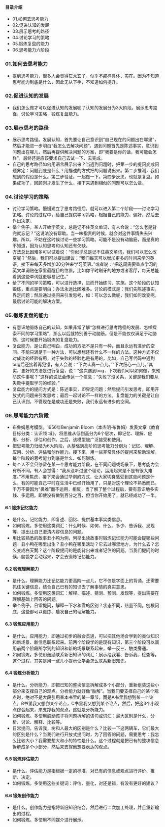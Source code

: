 #### 目录介绍
- 01.如何去思考能力
- 02.促进认知的发展
- 03.展示思考的路径
- 04.讨论学习的策略
- 05.锻炼复盘的能力
- 06.思考能力六阶段



### 01.如何去思考能力
- 提到思考能力，很多人会觉得它太玄了，似乎不那样具体、实在。因为不知道思考能力到底是什么，因此无从下手，不知道如何提升。



### 02.促进认知的发展
- 我们怎么做才可以促进认知的发展呢？认知的发展分为3大阶段。展示思考路径，讨论学习策略，锻炼复盘能力。



### 03.展示思考的路径
- 展示思考路径。发展认知，首先要让自己意识到“自己现在的问题出在哪里”，然后才能进一步明白“我怎么去解决问题”。遇到问题首先是陈述事实，意识到问题出在哪儿，然后再提供解决问题的方案，即“我要是你的话，我可能会怎样”，最终还是应该要求自己去试一下、去完成。
- 自己的思考路径如何用语言展示出来？当遇到问题时，把第一步的提问变成问题界定：问题到底是什么？用描述的方式把的问题说出来。第二步推测，我们想到的假设是什么。第三步验证，一起做一下。第四步反思，也就是复盘。如果成功了，回顾刚才发生了什么，接下来遇到相似的问题可以怎么做。



### 04.讨论学习的策略
- 讨论学习策略。慢慢建立了思考路径后，就可以进入第二个阶段——讨论学习策略。讨论的过程中，给自己提供学习策略，根据自己的能力、偏好，然后去作出决定。
- 举个例子，某人开始学英文，总是记不住英文单词，有人会说：“怎么老是背完就忘记？”这说法没有帮助。当一味指责的时候，就会对这件事情失去兴趣。所以，不妨在这时候讨论一些学习策略。可能不是没有动脑筋，而是真的不知道，因为认知思考和认知还有欠缺。
- 方法总比困难多可以试着说：“你似乎总是记不住英文单词，我们可以怎么改变呢？”然后，我们可以提出建议：“我们每天可以增加更多的时间来学习英语，接下来每天多增加30分钟来学习英语。”或者说：“把这周需要重点学习的英文单词贴在家里最醒目的位置，比如你平时刷牙的地方或者客厅，每天总能看到这些单词就更容易记住。”
- 给了不同的学习策略，可以进行选择，进而开始练习、实施。这个阶段的认知锻炼，重点是要明白：办法永远比困难多。讨论的模式是：我们先陈述事实，界定问题；然后通过提问来引发思考，如：可以怎么做呢，我们如何改变呢，最后讨论可能的解决方案。



### 05.锻炼复盘的能力
- 有意识地锻炼自己的认知，如果非常了解“怎样进行思考路径的发展、怎样探索不同的学习策略”，那么以后就特别善于动脑筋。但是不能仅仅满足于动脑筋，这时候要开始锻炼的复盘能力。
- 复盘能力，是让自己明白，成功的方法不是只有一种，而且永远有进步的空间。不能只满足于一种方法，可以想想还有什么不一样的方法。这种方式不仅对成功的经验有用，对于失败的经验也是有用的。比如，自己写代码中遇到bug后还接着再犯错，有人会说：“下次认真一点儿。”“下次细心一点儿。”其实，更好的方法是进行复盘，说：“这次遇到bug，下次我们可以如何做，来预防这件事呢？”这样的说法会传达一个信息：“失败了没关系，关键是我们要从失败中提取学习的经验。”
- 复盘能力的提问方式是：陈述事实，即界定问题；然后提问引发思考，即用开放式的问题来引发思考；最后一起讨论不一样的方法。复盘能力的关键是让自己认识到，不管现在是成功还是失败，我们永远有进步的空间。



### 06.思考能力六阶段
- 布鲁姆思考模型。1956年Benjamin Bloom（本杰明·布鲁姆）发表文章《教育目标分类：认识领
域》，将思维从低到高分为6个层次，即记忆、理解、应用、分析、评估和创作。之后，该模型被广泛接受和使用。
- 把思考能力归结为6大阶段，从基础到高阶的思考能力分别为：记忆、理解、应用、分析、评估和创作能力。接下来，用一些非常具体的提问来帮助理解，每个阶段的思考能力到底是什么、如何锻炼。
- 每个人不会只停留在某一个思考能力阶段，在不同问题或场景下，思考能力会有所不同。有人会觉得：“我从没听过这个理论，运用起来是不是有很大难度。”不用焦虑，接下来会通过举例的方式，让大家切身感受到这些问题是什么，有的可能自己平时在生活中已经开始用了，只是对这个理论不熟悉而已。千万不要因为“畏难”而不运用，相反，当了解了整个过程后，要有意识地多实践、多运用。即使没有做到百分之百，但当你开始用了，就已经成功了一半。


#### 6.1 锻炼记忆能力
- 是什么。记忆能力，即复述、回忆、提供基本事实类信息。
- 如何锻炼。多使用这类词汇：什么时候、如何、什么、多少、告诉我、发现等，提出让自己澄清内容信息的问题。
- 用比较熟悉的故事丑小鸭为例，列举出读故事时锻炼记忆能力可能会提哪些问题：丑小鸭在哪里出生？丑小鸭在哪里活动？它去过哪里地方，为什么去？怎么变成白天鹅？这个阶段提问的是能背出来或者记住的问题。当我们提问的时候，脑袋才会动起来，才会去锻炼记忆能力。



#### 6.2 锻炼理解能力
- 是什么。理解能力比记忆能力更高阶一点儿，它不仅是字面上的背诵，还需要抓住关键信息，结合自己已有的知识去了解事情的真实意思。
- 如何锻炼。多使用这类词汇：解释、描述、猜测、预测、发现等，提出需要在理解基础上回答的问题。
- 举个例子，日常提问，解释一下水和雪的区别？状态不同，热量不同，刨根问底，这些都可以锻炼、启发自己的理解能力。



#### 6.3 锻炼应用能力
- 是什么。应用能力，即通过初步的融会贯通，可以把其他场合学到的类似知识和新场景、新信息联系起来。前两个阶段学的是现有知识，第三个阶段可以调用前两个阶段所学到的知识和新的场景联系起来，举一反三、触类旁通。
- 如何锻炼。多使用鼓励联系新旧知识的词汇：展示给我看、告诉我、检查等。这个过程，其实是用一点儿小提示让学会怎么联系新旧知识。



#### 6.4 锻炼分析能力
- 是什么。分析能力，即把已知的整块信息拆解成多个小部分，重新组装这些小部分来支撑自己的观点。分析能力就好像“肢解”。当我们要支撑自己的某个观点时，绝对不是大段引用某本书里的某一章节，而是A书里我想到某一个论点，B书里我又想到某个论点，C书里我又想到某个论点，然后，把这3个小观点综合起来，来支撑我的观点，这就是分析能力。
- 如何锻炼。多使用鼓励孩子将问题拆解的语句或词汇：最大区别是什么，分析、讨论、解释、比较等。
- 日常提问，告诉我，树和人最大的区别是什么？比较一下这两辆车，它们最大的区别是什么？当我们进行开放式提问时，为了回答的问题，需要思考：我怎么比较大小？我需要想大和小的特性是什么。这个过程就是把已有的整块信息拆解成多个小部分，然后来支撑他想要表达的观点。



#### 6.5 锻炼评估能力
- 是什么。评估能力是指根据一定的标准，对已有的信息或观点进行评价、推断、决定。
- 如何锻炼。多使用这些关键词：评估、量化，对还是错，有没有更好的建议？



#### 6.6 锻炼创作能力
- 是什么。创作能力是指将新旧知识结合，然后进行二次加工处理，并且重新输出的过程。
- 如何锻炼。多使用不同媒介进行展示。













